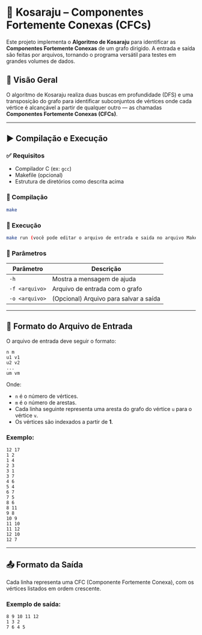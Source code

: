 # 🔄 Kosaraju – Componentes Fortemente Conexas (CFCs)

Este projeto implementa o **Algoritmo de Kosaraju** para identificar as **Componentes Fortemente Conexas** de um grafo dirigido. A entrada e saída são feitas por arquivos, tornando o programa versátil para testes em grandes volumes de dados.

## 🧠 Visão Geral

O algoritmo de Kosaraju realiza duas buscas em profundidade (DFS) e uma transposição do grafo para identificar subconjuntos de vértices onde cada vértice é alcançável a partir de qualquer outro — as chamadas **Componentes Fortemente Conexas (CFCs)**.

---

## ▶️ Compilação e Execução

### ✅ Requisitos

- Compilador C (ex: `gcc`)
- Makefile (opcional)
- Estrutura de diretórios como descrita acima

### 🔧 Compilação

```bash
make 
```

### 🏃 Execução

```bash
make run (você pode editar o arquivo de entrada e saida no arquivo Makefile)
```

### 📌 Parâmetros

| Parâmetro     | Descrição                                      |
|---------------|-----------------------------------------------|
| `-h`          | Mostra a mensagem de ajuda                    |
| `-f <arquivo>`| Arquivo de entrada com o grafo                |
| `-o <arquivo>`| (Opcional) Arquivo para salvar a saída        |

---

## 📄 Formato do Arquivo de Entrada

O arquivo de entrada deve seguir o formato:

```
n m
u1 v1
u2 v2
...
um vm
```

Onde:
- `n` é o número de vértices.
- `m` é o número de arestas.
- Cada linha seguinte representa uma aresta do grafo do vértice `u` para o vértice `v`.
- Os vértices são indexados a partir de **1**.

### Exemplo:

```
12 17 
1 2 
1 4 
2 3 
3 1 
3 7 
4 6 
5 4 
6 7 
7 5 
8 6 
8 11 
9 8 
10 9 
11 10 
11 12 
12 10 
12 7
```

---

## 📤 Formato da Saída

Cada linha representa uma CFC (Componente Fortemente Conexa), com os vértices listados em ordem crescente.

### Exemplo de saída:

```
8 9 10 11 12 
1 3 2 
7 6 4 5
```
